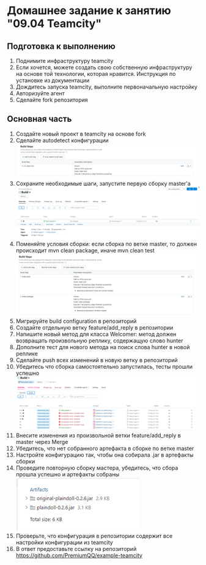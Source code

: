 # Домашнее задание к занятию "09.04 Teamcity"


## Подготовка к выполнению

1) Поднимите инфраструктуру teamcity
2) Если хочется, можете создать свою собственную инфраструктуру на основе той технологии, которая нравится. Инструкция по установке из документации
3) Дождитесь запуска teamcity, выполните первоначальную настройку
4) Авторизуйте агент
5) Сделайте fork репозитория


## Основная часть

1) Создайте новый проект в teamcity на основе fork
2) Сделайте autodetect конфигурации
![img_15.png](img_15.png)
3) Сохраните необходимые шаги, запустите первую сборку master'a
![img_14.png](img_14.png)
4) Поменяйте условия сборки: если сборка по ветке master, то должен происходит mvn clean package, иначе mvn clean test
![img_16.png](img_16.png)
5) Мигрируйте build configuration в репозиторий
6) Создайте отдельную ветку feature/add_reply в репозитории
7) Напишите новый метод для класса Welcomer: метод должен возвращать произвольную реплику, содержащую слово hunter
8) Дополните тест для нового метода на поиск слова hunter в новой реплике
9) Сделайте push всех изменений в новую ветку в репозиторий
10) Убедитесь что сборка самостоятельно запустилась, тесты прошли успешно
![img_17.png](img_17.png)
11) Внесите изменения из произвольной ветки feature/add_reply в master через Merge
12) Убедитесь, что нет собранного артефакта в сборке по ветке master
13) Настройте конфигурацию так, чтобы она собирала .jar в артефакты сборки
14) Проведите повторную сборку мастера, убедитесь, что сбора прошла успешно и артефакты собраны
![img_18.png](img_18.png)
15) Проверьте, что конфигурация в репозитории содержит все настройки конфигурации из teamcity
16) В ответ предоставьте ссылку на репозиторий
https://github.com/PremiumQQ/example-teamcity

